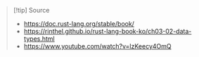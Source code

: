 
> [!tip] Source
> - https://doc.rust-lang.org/stable/book/
> - https://rinthel.github.io/rust-lang-book-ko/ch03-02-data-types.html
> - https://www.youtube.com/watch?v=lzKeecy4OmQ


